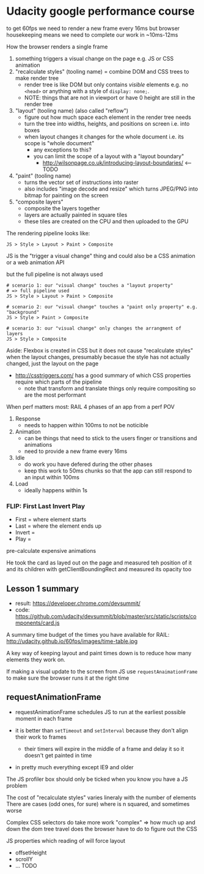 # Udacity google performance course

to get 60fps we need to render a new frame every 16ms but browser housekeeping means we need to complete our work in ~10ms-12ms


How the browser renders a single frame

1. something triggers a visual change on the page e.g. JS or CSS animation
2. "recalculate styles" (tooling name) = combine DOM and CSS trees to make render tree
    * render tree is like DOM but only contains _visible_ elements e.g. no `<head>` or anything with a style of `display: none;`.
    * NOTE: things that are not in viewport or have 0 height are still in the render tree
3. "layout" (tooling name) (also called "reflow")
    * figure out how much space each element in the render tree needs
    * turn the tree into widths, heights, and positions on screen i.e. into boxes
    * when layout changes it changes for the whole document i.e. its scope is "whole document"
        * any exceptions to this?
        * you can limit the scope of a layout with a "layout boundary"
            * http://wilsonpage.co.uk/introducing-layout-boundaries/ <-- TODO
4. "paint" (tooling name)
    * turns the vector set of instructions into raster
    * also includes "image decode and resize" which turns JPEG/PNG into bitmap for painting on the screen
5. "composite layers"
    * composite the layers together
    * layers are actually painted in square tiles
    * these tiles are created on the CPU and then uploaded to the GPU



The rendering pipeline looks like:

```
JS > Style > Layout > Paint > Composite
```

JS is the "trigger a visual change" thing and could also be a CSS animation or a web animation API

but the full pipeline is not always used

```
# scenario 1: our "visual change" touches a "layout property"
# => full pipeline used
JS > Style > Layout > Paint > Composite

# scenario 2: our "visual change" touches a "paint only property" e.g. "background"
JS > Style > Paint > Composite

# scenario 3: our "visual change" only changes the arrangment of layers
JS > Style > Composite
```

Aside: Flexbox is created in CSS but it does not cause "recalculate styles" when the layout changes, presumably becasue the style has not actually changed, just the layout on the page

* http://csstriggers.com/ has a good summary of which CSS properties require which parts of the pipeline
    * note that transform and translate things only require compositing so are the most performant


When perf matters most: RAIL
4 phases of an app from a perf POV

1. Response
    * needs to happen within 100ms to not be noticible
1. Animation
    * can be things that need to stick to the users finger or transitions and animations
    * need to provide a new frame every 16ms
1. Idle
     * do work you have defered during the other phases
     * keep this work to 50ms chunks so that the app can still respond to an input within 100ms
1. Load
    * ideally happens within 1s


### FLIP: First Last Invert Play

* First = where element starts
* Last = where the element ends up
* Invert =
* Play =

pre-calculate expensive animations

He took the card as layed out on the page and measured teh position of it and its children with getClientBoundingRect and measured its opacity too

## Lesson 1 summary

* result: https://developer.chrome.com/devsummit/
* code: https://github.com/udacity/devsummit/blob/master/src/static/scripts/components/card.js

A summary time budget of the times you have available for RAIL:
http://udacity.github.io/60fps/images/time-table.jpg

A key way of keeping layout and paint times down is to reduce how many elements
they work on.


If making a visual update to the screen from JS use `requestAnaimationFrame` to make sure the browser runs it at the right time


## requestAnimationFrame

* requestAnimationFrame schedules JS to run at the earliest possible moment in each frame
* it is better than `setTimeout` and `setInterval` because they don't align their work to frames
    * their timers will expire in the middle of a frame and delay it so it doesn't get painted in time

* in pretty much everything except IE9 and older


The JS profiler box should only be ticked when you know you have a JS problem


The cost of "recalculate styles" varies lineraly with the number of elements
There are cases (odd ones, for sure) where is n squared, and sometimes worse

Complex CSS selectors do take more work
"complex" => how much up and down the dom tree travel does the browser have to do to figure out the CSS


JS properties which reading of will force layout

* offsetHeight
* scrollY
* ... TODO
